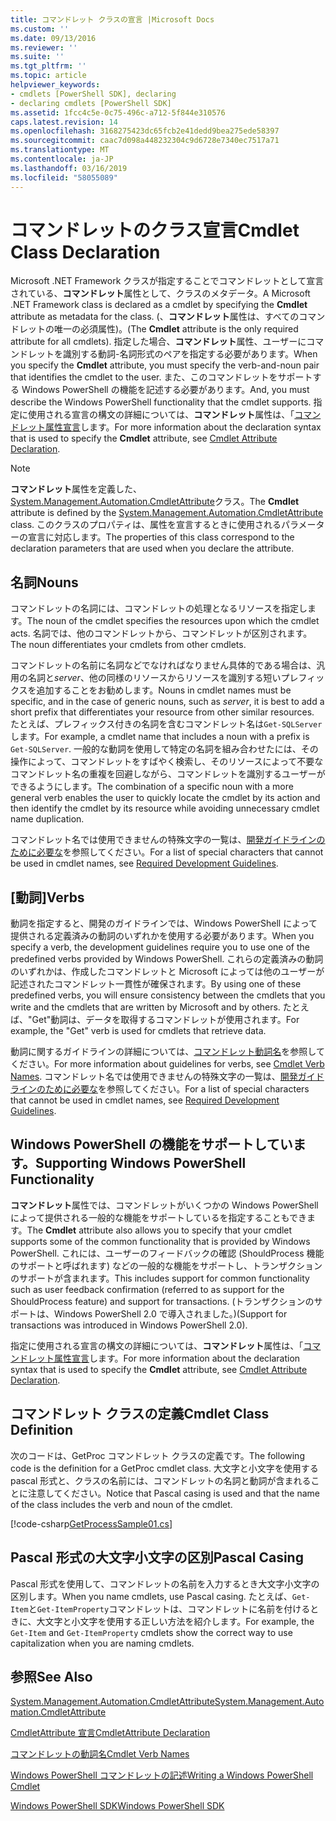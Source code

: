 ```yaml
---
title: コマンドレット クラスの宣言 |Microsoft Docs
ms.custom: ''
ms.date: 09/13/2016
ms.reviewer: ''
ms.suite: ''
ms.tgt_pltfrm: ''
ms.topic: article
helpviewer_keywords:
- cmdlets [PowerShell SDK], declaring
- declaring cmdlets [PowerShell SDK]
ms.assetid: 1fcc4c5e-0c75-496c-a712-5f844e310576
caps.latest.revision: 14
ms.openlocfilehash: 3168275423dc65fcb2e41dedd9bea275ede58397
ms.sourcegitcommit: caac7d098a448232304c9d6728e7340ec7517a71
ms.translationtype: MT
ms.contentlocale: ja-JP
ms.lasthandoff: 03/16/2019
ms.locfileid: "58055089"
---
```

# <a name="cmdlet-class-declaration"></a><span data-ttu-id="c5d70-102">コマンドレットのクラス宣言</span><span class="sxs-lookup"><span data-stu-id="c5d70-102">Cmdlet Class Declaration</span></span>

<span data-ttu-id="c5d70-103">Microsoft .NET Framework クラスが指定することでコマンドレットとして宣言されている、**コマンドレット**属性として、クラスのメタデータ。</span><span class="sxs-lookup"><span data-stu-id="c5d70-103">A Microsoft .NET Framework class is declared as a cmdlet by specifying the **Cmdlet** attribute as metadata for the class.</span></span> <span data-ttu-id="c5d70-104">(、**コマンドレット**属性は、すべてのコマンドレットの唯一の必須属性)。</span><span class="sxs-lookup"><span data-stu-id="c5d70-104">(The **Cmdlet** attribute is the only required attribute for all cmdlets).</span></span> <span data-ttu-id="c5d70-105">指定した場合、**コマンドレット**属性、ユーザーにコマンドレットを識別する動詞-名詞形式のペアを指定する必要があります。</span><span class="sxs-lookup"><span data-stu-id="c5d70-105">When you specify the **Cmdlet** attribute, you must specify the verb-and-noun pair that identifies the cmdlet to the user.</span></span> <span data-ttu-id="c5d70-106">また、このコマンドレットをサポートする Windows PowerShell の機能を記述する必要があります。</span><span class="sxs-lookup"><span data-stu-id="c5d70-106">And, you must describe the Windows PowerShell functionality that the cmdlet supports.</span></span> <span data-ttu-id="c5d70-107">指定に使用される宣言の構文の詳細については、**コマンドレット**属性は、「[コマンドレット属性宣言](./cmdlet-attribute-declaration.md)します。</span><span class="sxs-lookup"><span data-stu-id="c5d70-107">For more information about the declaration syntax that is used to specify the **Cmdlet** attribute, see [Cmdlet Attribute Declaration](./cmdlet-attribute-declaration.md).</span></span>

> [!NOTE]
> <span data-ttu-id="c5d70-108">**コマンドレット**属性を定義した、 [System.Management.Automation.CmdletAttribute](/dotnet/api/System.Management.Automation.CmdletAttribute)クラス。</span><span class="sxs-lookup"><span data-stu-id="c5d70-108">The **Cmdlet** attribute is defined by the [System.Management.Automation.CmdletAttribute](/dotnet/api/System.Management.Automation.CmdletAttribute) class.</span></span> <span data-ttu-id="c5d70-109">このクラスのプロパティは、属性を宣言するときに使用されるパラメーターの宣言に対応します。</span><span class="sxs-lookup"><span data-stu-id="c5d70-109">The properties of this class correspond to the declaration parameters that are used when you declare the attribute.</span></span>

## <a name="nouns"></a><span data-ttu-id="c5d70-110">名詞</span><span class="sxs-lookup"><span data-stu-id="c5d70-110">Nouns</span></span>

<span data-ttu-id="c5d70-111">コマンドレットの名詞には、コマンドレットの処理となるリソースを指定します。</span><span class="sxs-lookup"><span data-stu-id="c5d70-111">The noun of the cmdlet specifies the resources upon which the cmdlet acts.</span></span> <span data-ttu-id="c5d70-112">名詞では、他のコマンドレットから、コマンドレットが区別されます。</span><span class="sxs-lookup"><span data-stu-id="c5d70-112">The noun differentiates your cmdlets from other cmdlets.</span></span>

<span data-ttu-id="c5d70-113">コマンドレットの名前に名詞などでなければなりません具体的である場合は、汎用の名詞と*server*、他の同様のリソースからリソースを識別する短いプレフィックスを追加することをお勧めします。</span><span class="sxs-lookup"><span data-stu-id="c5d70-113">Nouns in cmdlet names must be specific, and in the case of generic nouns, such as *server*, it is best to add a short prefix that differentiates your resource from other similar resources.</span></span> <span data-ttu-id="c5d70-114">たとえば、プレフィックス付きの名詞を含むコマンドレット名は`Get-SQLServer`します。</span><span class="sxs-lookup"><span data-stu-id="c5d70-114">For example, a cmdlet name that includes a noun with a prefix is `Get-SQLServer`.</span></span> <span data-ttu-id="c5d70-115">一般的な動詞を使用して特定の名詞を組み合わせたには、その操作によって、コマンドレットをすばやく検索し、そのリソースによって不要なコマンドレット名の重複を回避しながら、コマンドレットを識別するユーザーができるようにします。</span><span class="sxs-lookup"><span data-stu-id="c5d70-115">The combination of a specific noun with a more general verb enables the user to quickly locate the cmdlet by its action and then identify the cmdlet by its resource while avoiding unnecessary cmdlet name duplication.</span></span>

<span data-ttu-id="c5d70-116">コマンドレット名では使用できませんの特殊文字の一覧は、[開発ガイドラインのために必要な](./required-development-guidelines.md)を参照してください。</span><span class="sxs-lookup"><span data-stu-id="c5d70-116">For a list of special characters that cannot be used in cmdlet names, see [Required Development Guidelines](./required-development-guidelines.md).</span></span>

## <a name="verbs"></a><span data-ttu-id="c5d70-117">[動詞]</span><span class="sxs-lookup"><span data-stu-id="c5d70-117">Verbs</span></span>

<span data-ttu-id="c5d70-118">動詞を指定すると、開発のガイドラインでは、Windows PowerShell によって提供される定義済みの動詞のいずれかを使用する必要があります。</span><span class="sxs-lookup"><span data-stu-id="c5d70-118">When you specify a verb, the development guidelines require you to use one of the predefined verbs provided by Windows PowerShell.</span></span> <span data-ttu-id="c5d70-119">これらの定義済みの動詞のいずれかは、作成したコマンドレットと Microsoft によっては他のユーザーが記述されたコマンドレット一貫性が確保されます。</span><span class="sxs-lookup"><span data-stu-id="c5d70-119">By using one of these predefined verbs, you will ensure consistency between the cmdlets that you write and the cmdlets that are written by Microsoft and by others.</span></span> <span data-ttu-id="c5d70-120">たとえば、"Get"動詞は、データを取得するコマンドレットが使用されます。</span><span class="sxs-lookup"><span data-stu-id="c5d70-120">For example, the "Get" verb is used for cmdlets that retrieve data.</span></span>

<span data-ttu-id="c5d70-121">動詞に関するガイドラインの詳細については、[コマンドレット動詞名](./approved-verbs-for-windows-powershell-commands.md)を参照してください。</span><span class="sxs-lookup"><span data-stu-id="c5d70-121">For more information about guidelines for verbs, see [Cmdlet Verb Names](./approved-verbs-for-windows-powershell-commands.md).</span></span> <span data-ttu-id="c5d70-122">コマンドレット名では使用できませんの特殊文字の一覧は、[開発ガイドラインのために必要な](./required-development-guidelines.md)を参照してください。</span><span class="sxs-lookup"><span data-stu-id="c5d70-122">For a list of special characters that cannot be used in cmdlet names, see [Required Development Guidelines](./required-development-guidelines.md).</span></span>

## <a name="supporting-windows-powershell-functionality"></a><span data-ttu-id="c5d70-123">Windows PowerShell の機能をサポートしています。</span><span class="sxs-lookup"><span data-stu-id="c5d70-123">Supporting Windows PowerShell Functionality</span></span>

<span data-ttu-id="c5d70-124">**コマンドレット**属性では、コマンドレットがいくつかの Windows PowerShell によって提供される一般的な機能をサポートしているを指定することもできます。</span><span class="sxs-lookup"><span data-stu-id="c5d70-124">The **Cmdlet** attribute also allows you to specify that your cmdlet supports some of the common functionality that is provided by Windows PowerShell.</span></span> <span data-ttu-id="c5d70-125">これには、ユーザーのフィードバックの確認 (ShouldProcess 機能のサポートと呼ばれます) などの一般的な機能をサポートし、トランザクションのサポートが含まれます。</span><span class="sxs-lookup"><span data-stu-id="c5d70-125">This includes support for common functionality such as user feedback confirmation (referred to as support for the ShouldProcess feature) and support for transactions.</span></span> <span data-ttu-id="c5d70-126">(トランザクションのサポートは、Windows PowerShell 2.0 で導入されました。)</span><span class="sxs-lookup"><span data-stu-id="c5d70-126">(Support for transactions was introduced in Windows PowerShell 2.0).</span></span>

<span data-ttu-id="c5d70-127">指定に使用される宣言の構文の詳細については、**コマンドレット**属性は、「[コマンドレット属性宣言](./cmdlet-attribute-declaration.md)します。</span><span class="sxs-lookup"><span data-stu-id="c5d70-127">For more information about the declaration syntax that is used to specify the **Cmdlet** attribute, see [Cmdlet Attribute Declaration](./cmdlet-attribute-declaration.md).</span></span>

## <a name="cmdlet-class-definition"></a><span data-ttu-id="c5d70-128">コマンドレット クラスの定義</span><span class="sxs-lookup"><span data-stu-id="c5d70-128">Cmdlet Class Definition</span></span>

<span data-ttu-id="c5d70-129">次のコードは、GetProc コマンドレット クラスの定義です。</span><span class="sxs-lookup"><span data-stu-id="c5d70-129">The following code is the definition for a GetProc cmdlet class.</span></span> <span data-ttu-id="c5d70-130">大文字と小文字を使用する pascal 形式と、クラスの名前には、コマンドレットの名詞と動詞が含まれることに注意してください。</span><span class="sxs-lookup"><span data-stu-id="c5d70-130">Notice that Pascal casing is used and that the name of the class includes the verb and noun of the cmdlet.</span></span>

[!code-csharp[GetProcessSample01.cs](../../powershell-sdk-samples/SDK-2.0/csharp/GetProcessSample01/GetProcessSample01.cs#L33-L34 "GetProcessSample01.cs")]

## <a name="pascal-casing"></a><span data-ttu-id="c5d70-131">Pascal 形式の大文字小文字の区別</span><span class="sxs-lookup"><span data-stu-id="c5d70-131">Pascal Casing</span></span>

<span data-ttu-id="c5d70-132">Pascal 形式を使用して、コマンドレットの名前を入力するとき大文字小文字の区別します。</span><span class="sxs-lookup"><span data-stu-id="c5d70-132">When you name cmdlets, use Pascal casing.</span></span> <span data-ttu-id="c5d70-133">たとえば、`Get-Item`と`Get-ItemProperty`コマンドレットは、コマンドレットに名前を付けるときに、大文字と小文字を使用する正しい方法を紹介します。</span><span class="sxs-lookup"><span data-stu-id="c5d70-133">For example, the `Get-Item` and `Get-ItemProperty` cmdlets show the correct way to use capitalization when you are naming cmdlets.</span></span>

## <a name="see-also"></a><span data-ttu-id="c5d70-134">参照</span><span class="sxs-lookup"><span data-stu-id="c5d70-134">See Also</span></span>

[<span data-ttu-id="c5d70-135">System.Management.Automation.CmdletAttribute</span><span class="sxs-lookup"><span data-stu-id="c5d70-135">System.Management.Automation.CmdletAttribute</span></span>](/dotnet/api/System.Management.Automation.CmdletAttribute)

[<span data-ttu-id="c5d70-136">CmdletAttribute 宣言</span><span class="sxs-lookup"><span data-stu-id="c5d70-136">CmdletAttribute Declaration</span></span>](./cmdlet-attribute-declaration.md)

[<span data-ttu-id="c5d70-137">コマンドレットの動詞名</span><span class="sxs-lookup"><span data-stu-id="c5d70-137">Cmdlet Verb Names</span></span>](./approved-verbs-for-windows-powershell-commands.md)

[<span data-ttu-id="c5d70-138">Windows PowerShell コマンドレットの記述</span><span class="sxs-lookup"><span data-stu-id="c5d70-138">Writing a Windows PowerShell Cmdlet</span></span>](./writing-a-windows-powershell-cmdlet.md)

[<span data-ttu-id="c5d70-139">Windows PowerShell SDK</span><span class="sxs-lookup"><span data-stu-id="c5d70-139">Windows PowerShell SDK</span></span>](../windows-powershell-reference.md)
